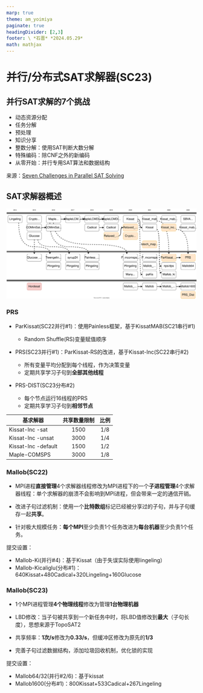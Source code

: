 ```yaml
---
marp: true
theme: am_yoimiya
paginate: true
headingDivider: [2,3]
footer: \ *石晋* *2024.05.29*
math: mathjax
---
```


<!-- _class: cover_a-->
<!-- _paginate: "" -->
<!-- _footer: "" -->

# 并行/分布式SAT求解器(SC23)

## 并行SAT求解的7个挑战

<!-- _class: cols2_ol_sq fglass -->

- 动态资源分配
- 任务分解
- 预处理
- 知识分享
- 整数分解：使用SAT判断大数分解
- 特殊编码：除CNF之外的新编码
- 从零开始：并行专用SAT算法和数据结构

来源：[Seven Challenges in Parallel SAT Solving](./_%E5%B9%B6%E8%A1%8CSAT%E6%B1%82%E8%A7%A3%E5%99%A823.assets/Seven_Challenges_in_Parallel_SAT_Solving.pdf)

## SAT求解器概述

![#c](./_%E5%B9%B6%E8%A1%8CSAT%E6%B1%82%E8%A7%A3%E5%99%A823.assets/SAT%E6%B1%82%E8%A7%A3%E5%99%A8.svg)

### PRS

<!-- _class: cols-2 -->

<div class=ldiv>

- ParKissat(SC22并行\#1)：使用Painless框架，基于KissatMAB(SC21串行\#1)

  - Random Shuffle(RS)变量赋值顺序
  
- PRS(SC23并行\#1)：ParKissat-RS的改进，基于Kissat-Inc(SC22串行\#2)

  - 所有变量平均分配到每个线程，作为决策变量
  - 定期共享学习子句到**全部其他线程**

</div>

<div class=rdiv>

- PRS-DIST(SC23分布\#2)

  - 每个节点运行16线程的PRS
  - 定期共享学习子句到**相邻节点**

| 基求解器            | 共享数量限制 | 比例 |
| ------------------- | :----------: | :--: |
| Kissat-Inc -sat     |     1500     | 1/8  |
| Kissat-Inc -unsat   |     3000     | 1/4  |
| Kissat-Inc -default |     1500     | 1/2  |
| Maple-COMSPS        |     3000     | 1/8  |

</div>

### Mallob(SC22)

- MPI进程**直接管理**4个求解器线程修改为MPI进程下的一个**子进程管理**4个求解器线程：单个求解器的崩溃不会影响到MPI进程，但会带来一定的通信开销。

- 改进子句过滤机制：使用一个**比特数组**标记已经被分享过的子句，并与子句缓存一起**共享**。

- 针对极大规模任务：**每个MPI**至少负责1个任务改进为**每台机器**至少负责1个任务。

提交设置：

- Mallob-Ki(并行\#4)：基于Kissat（由于失误实际使用lingeling）
- Mallob-Kicaliglu(分布\#1)：640Kissat+480Cadical+320Lingeling+160Glucose

### Mallob(SC23)

- 1个MPI进程管理**4个物理线程**修改为管理**1台物理机器**

- LBD修改：当子句被共享到一个新任务中时，将LBD值修改到**最大**（子句长度），思想来源于TopoSAT2

- 共享频率：**1次/s**修改为**0.33/s**，但缓冲区修改为原先的**1/3**

- 完善子句过滤数据结构，添加垃圾回收机制，优化锁的实现

提交设置：

- Mallob64/32(并行#2/6)：基于kissat
- Mallob1600(分布#1)：800Kissat+533Cadical+267Lingeling
